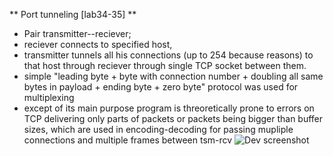 ** Port tunneling [lab34-35] **
 * Pair transmitter--reciever;
 * reciever connects to specified host,
 * transmitter tunnels all his connections (up to 254 because reasons)
to that host through reciever through single TCP socket between them.
 * simple "leading byte + byte with connection number + doubling all same bytes in payload + ending byte + zero byte" protocol was used for multiplexing 
 * except of its main purpose program is threoretically prone to errors
on TCP delivering only parts of packets or packets being bigger than buffer sizes,
which are used in encoding-decoding for passing mupliple connections and multiple frames between tsm-rcv
![Dev screenshot](./resources/scrot.png)
